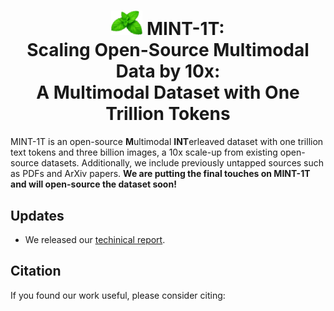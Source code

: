 <h1 align="center">
  <img src="mint-logo.png" width=50px> MINT-1T:<br>Scaling Open-Source Multimodal Data by 10x:<br> A Multimodal Dataset with One Trillion Tokens
</h1>

MINT-1T is an open-source **M**ultimodal **INT**erleaved dataset with one trillion text tokens and three billion images, a 10x scale-up from existing open-source datasets. Additionally, we include previously untapped sources such as PDFs and ArXiv papers. **We are putting the final touches on MINT-1T and will open-source the dataset soon!**

## Updates
- We released our [techinical report]().

## Citation

If you found our work useful, please consider citing:
```
```
